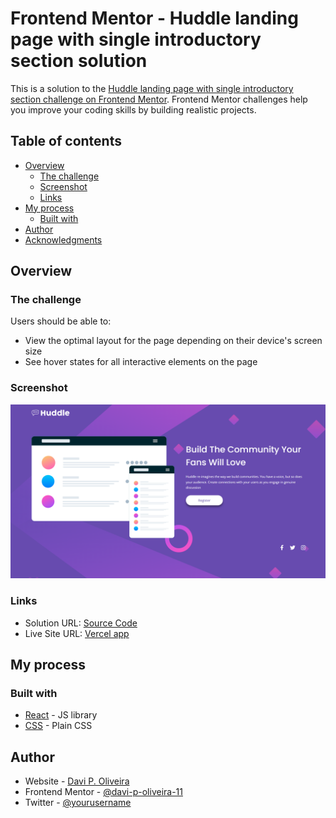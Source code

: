 # Frontend Mentor - Huddle landing page with single introductory section solution

This is a solution to the [Huddle landing page with single introductory section challenge on Frontend Mentor](https://www.frontendmentor.io/challenges/huddle-landing-page-with-a-single-introductory-section-B_2Wvxgi0). Frontend Mentor challenges help you improve your coding skills by building realistic projects. 

## Table of contents

- [Overview](#overview)
  - [The challenge](#the-challenge)
  - [Screenshot](#screenshot)
  - [Links](#links)
- [My process](#my-process)
  - [Built with](#built-with)
- [Author](#author)
- [Acknowledgments](#acknowledgments)


## Overview

### The challenge

Users should be able to:

- View the optimal layout for the page depending on their device's screen size
- See hover states for all interactive elements on the page

### Screenshot

![Desktop Screenshot](./screenshots/screenshot-desktop.png)


### Links

- Solution URL: [Source Code](https://github.com/davi-p-oliveira-11/huddle-react)
- Live Site URL: [Vercel app](https://huddle-react.vercel.app/)

## My process

### Built with

- [React](https://reactjs.org/) - JS library
- [CSS](https://developer.mozilla.org/en-US/docs/Web/CSS) - Plain CSS


## Author

- Website - [Davi P. Oliveira](https://www.your-site.com)
- Frontend Mentor - [@davi-p-oliveira-11](https://www.frontendmentor.io/profile/davi-p-oliveira-11)
- Twitter - [@yourusername](https://www.twitter.com/yourusername)



